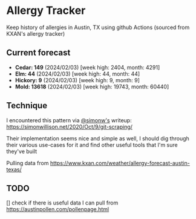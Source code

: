 # Allergy Tracker

Keep history of allergies in Austin, TX using github Actions (sourced from KXAN's allergy tracker)

## Current forecast
<!-- INJECT FORECAST -->
- **Cedar: 149** (2024/02/03)  [week high: 2404, month: 4291]
- **Elm: 44** (2024/02/03)  [week high: 44, month: 44]
- **Hickory: 9** (2024/02/03)  [week high: 9, month: 9]
- **Mold: 13618** (2024/02/03)  [week high: 19743, month: 60440]
<!-- END INJECT FORECAST -->

## Technique

I encountered this pattern via [@simonw's](https://github.com/simonw) writeup: https://simonwillison.net/2020/Oct/9/git-scraping/

Their implementation seems nice and simple as well, I should dig through their various use-cases for it and find other useful tools that I'm sure they've built

Pulling data from https://www.kxan.com/weather/allergy-forecast-austin-texas/

## TODO

[] check if there is useful data I can pull from https://austinpollen.com/pollenpage.html
